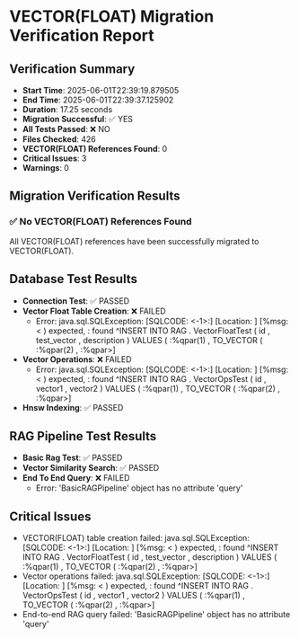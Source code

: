 # VECTOR(FLOAT) Migration Verification Report

## Verification Summary

- **Start Time**: 2025-06-01T22:39:19.879505
- **End Time**: 2025-06-01T22:39:37.125902
- **Duration**: 17.25 seconds
- **Migration Successful**: ✅ YES
- **All Tests Passed**: ❌ NO
- **Files Checked**: 426
- **VECTOR(FLOAT) References Found**: 0
- **Critical Issues**: 3
- **Warnings**: 0

## Migration Verification Results

### ✅ No VECTOR(FLOAT) References Found

All VECTOR(FLOAT) references have been successfully migrated to VECTOR(FLOAT).

## Database Test Results

- **Connection Test**: ✅ PASSED
- **Vector Float Table Creation**: ❌ FAILED
  - Error: java.sql.SQLException: [SQLCODE: <-1>:<Invalid SQL statement>]
[Location: <Prepare>]
[%msg: < ) expected, : found ^INSERT INTO RAG . VectorFloatTest ( id , test_vector , description ) VALUES ( :%qpar(1) , TO_VECTOR ( :%qpar(2) , :%qpar>]
- **Vector Operations**: ❌ FAILED
  - Error: java.sql.SQLException: [SQLCODE: <-1>:<Invalid SQL statement>]
[Location: <Prepare>]
[%msg: < ) expected, : found ^INSERT INTO RAG . VectorOpsTest ( id , vector1 , vector2 ) VALUES ( :%qpar(1) , TO_VECTOR ( :%qpar(2) , :%qpar>]
- **Hnsw Indexing**: ✅ PASSED

## RAG Pipeline Test Results

- **Basic Rag Test**: ✅ PASSED
- **Vector Similarity Search**: ✅ PASSED
- **End To End Query**: ❌ FAILED
  - Error: 'BasicRAGPipeline' object has no attribute 'query'

## Critical Issues

- VECTOR(FLOAT) table creation failed: java.sql.SQLException: [SQLCODE: <-1>:<Invalid SQL statement>]
[Location: <Prepare>]
[%msg: < ) expected, : found ^INSERT INTO RAG . VectorFloatTest ( id , test_vector , description ) VALUES ( :%qpar(1) , TO_VECTOR ( :%qpar(2) , :%qpar>]
- Vector operations failed: java.sql.SQLException: [SQLCODE: <-1>:<Invalid SQL statement>]
[Location: <Prepare>]
[%msg: < ) expected, : found ^INSERT INTO RAG . VectorOpsTest ( id , vector1 , vector2 ) VALUES ( :%qpar(1) , TO_VECTOR ( :%qpar(2) , :%qpar>]
- End-to-end RAG query failed: 'BasicRAGPipeline' object has no attribute 'query'

